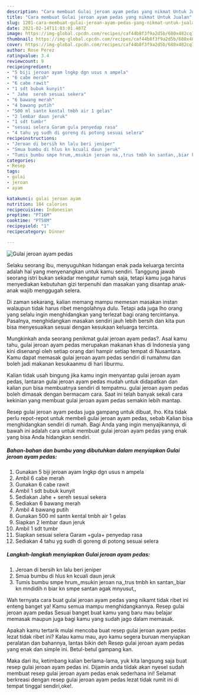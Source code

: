 ```yaml
---
description: "Cara membuat Gulai jeroan ayam pedas yang nikmat Untuk Jualan"
title: "Cara membuat Gulai jeroan ayam pedas yang nikmat Untuk Jualan"
slug: 1201-cara-membuat-gulai-jeroan-ayam-pedas-yang-nikmat-untuk-jualan
date: 2021-02-14T11:03:01.407Z
image: https://img-global.cpcdn.com/recipes/caf44b8f3f9a2d5b/680x482cq70/gulai-jeroan-ayam-pedas-foto-resep-utama.jpg
thumbnail: https://img-global.cpcdn.com/recipes/caf44b8f3f9a2d5b/680x482cq70/gulai-jeroan-ayam-pedas-foto-resep-utama.jpg
cover: https://img-global.cpcdn.com/recipes/caf44b8f3f9a2d5b/680x482cq70/gulai-jeroan-ayam-pedas-foto-resep-utama.jpg
author: Rose Perez
ratingvalue: 3.4
reviewcount: 9
recipeingredient:
- "5 biji jeroan ayam lngkp dgn usus n ampela"
- "6 cabe merah"
- "6 cabe rawit"
- "1 sdt bubuk kunyit"
- " Jahe  sereh sesuai sekera"
- "6 bawang merah"
- "4 bawang putih"
- "500 ml santn kental tmbh air 1 gelas"
- "2 lembar daun jeruk"
- "1 sdt tumbr"
- "sesuai selera Garam gula penyedap rasa"
- "4 tahu yg sudh di goreng di potong sesuai selera"
recipeinstructions:
- "Jeroan di bersih kn lalu beri jeniper"
- "Smua bumbu di hlus kn kcuali daun jeruk"
- "Tumis bumbu smpe hrum,,msukin jeroan na,,trus tmbh kn santan,,biar kn mndidih n biar kn smpe santan agak mnyusut,,"
categories:
- Resep
tags:
- gulai
- jeroan
- ayam

katakunci: gulai jeroan ayam 
nutrition: 104 calories
recipecuisine: Indonesian
preptime: "PT16M"
cooktime: "PT58M"
recipeyield: "1"
recipecategory: Dinner

---
```



![Gulai jeroan ayam pedas](https://img-global.cpcdn.com/recipes/caf44b8f3f9a2d5b/680x482cq70/gulai-jeroan-ayam-pedas-foto-resep-utama.jpg)

Selaku seorang ibu, menyuguhkan hidangan enak pada keluarga tercinta adalah hal yang menyenangkan untuk kamu sendiri. Tanggung jawab seorang istri bukan sekadar mengatur rumah saja, tetapi kamu juga harus menyediakan kebutuhan gizi terpenuhi dan masakan yang disantap anak-anak wajib menggugah selera.

Di zaman  sekarang, kalian memang mampu memesan masakan instan walaupun tidak harus ribet mengolahnya dulu. Tetapi ada juga lho orang yang selalu ingin menghidangkan yang terlezat bagi orang tercintanya. Pasalnya, menghidangkan masakan sendiri jauh lebih bersih dan kita pun bisa menyesuaikan sesuai dengan kesukaan keluarga tercinta. 



Mungkinkah anda seorang penikmat gulai jeroan ayam pedas?. Asal kamu tahu, gulai jeroan ayam pedas merupakan makanan khas di Indonesia yang kini disenangi oleh setiap orang dari hampir setiap tempat di Nusantara. Kamu dapat memasak gulai jeroan ayam pedas sendiri di rumahmu dan boleh jadi makanan kesukaanmu di hari liburmu.

Kalian tidak usah bingung jika kamu ingin menyantap gulai jeroan ayam pedas, lantaran gulai jeroan ayam pedas mudah untuk didapatkan dan kalian pun bisa membuatnya sendiri di tempatmu. gulai jeroan ayam pedas boleh dimasak dengan bermacam cara. Saat ini telah banyak sekali cara kekinian yang membuat gulai jeroan ayam pedas semakin lebih mantap.

Resep gulai jeroan ayam pedas juga gampang untuk dibuat, lho. Kita tidak perlu repot-repot untuk membeli gulai jeroan ayam pedas, sebab Kalian bisa menghidangkan sendiri di rumah. Bagi Anda yang ingin menyajikannya, di bawah ini adalah cara untuk membuat gulai jeroan ayam pedas yang enak yang bisa Anda hidangkan sendiri.

<!--inarticleads1-->

##### Bahan-bahan dan bumbu yang dibutuhkan dalam menyiapkan Gulai jeroan ayam pedas:

1. Gunakan 5 biji jeroan ayam lngkp dgn usus n ampela
1. Ambil 6 cabe merah
1. Gunakan 6 cabe rawit
1. Ambil 1 sdt bubuk kunyit
1. Sediakan  Jahe + sereh sesuai sekera
1. Sediakan 6 bawang merah
1. Ambil 4 bawang putih
1. Gunakan 500 ml santn kental tmbh air 1 gelas
1. Siapkan 2 lembar daun jeruk
1. Ambil 1 sdt tumbr
1. Siapkan sesuai selera Garam +gula+ penyedap rasa
1. Sediakan 4 tahu yg sudh di goreng di potong sesuai selera




<!--inarticleads2-->

##### Langkah-langkah menyiapkan Gulai jeroan ayam pedas:

1. Jeroan di bersih kn lalu beri jeniper
1. Smua bumbu di hlus kn kcuali daun jeruk
1. Tumis bumbu smpe hrum,,msukin jeroan na,,trus tmbh kn santan,,biar kn mndidih n biar kn smpe santan agak mnyusut,,




Wah ternyata cara buat gulai jeroan ayam pedas yang nikamt tidak ribet ini enteng banget ya! Kamu semua mampu menghidangkannya. Resep gulai jeroan ayam pedas Sesuai banget buat kamu yang baru mau belajar memasak maupun juga bagi kamu yang sudah jago dalam memasak.

Apakah kamu tertarik mulai mencoba buat resep gulai jeroan ayam pedas lezat tidak ribet ini? Kalau kamu mau, ayo kamu segera buruan menyiapkan peralatan dan bahannya, lantas bikin deh Resep gulai jeroan ayam pedas yang enak dan simple ini. Betul-betul gampang kan. 

Maka dari itu, ketimbang kalian berlama-lama, yuk kita langsung saja buat resep gulai jeroan ayam pedas ini. Dijamin anda tiidak akan nyesel sudah membuat resep gulai jeroan ayam pedas enak sederhana ini! Selamat berkreasi dengan resep gulai jeroan ayam pedas lezat tidak rumit ini di tempat tinggal sendiri,oke!.

